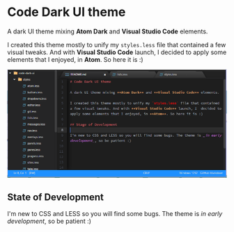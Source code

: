 # Code Dark UI theme

A dark UI theme mixing **Atom Dark** and **Visual Studio Code** elements.

I created this theme mostly to unify my `styles.less` file that contained a few visual tweaks. And with **Visual Studio Code** launch, I  decided to apply some elements that I enjoyed, in **Atom**. So here it is :)

![Screenshot](https://raw.githubusercontent.com/alefragnani/atom-code-dark-ui/master/screenshot.png)

## State of Development

I'm new to CSS and LESS so you will find some bugs. The theme is _in early development_, so be patient :)
